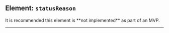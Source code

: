 ## Element: `statusReason` <span class="mro-circle optional" title="optional"></span>

<div class="nhsd-a-box nhsd-a-box--bg-light-yellow nhsd-!t-margin-bottom-6 nhsd-t-body">
    It is recommended this element is **not implemented** as part of an MVP.
</div>

---